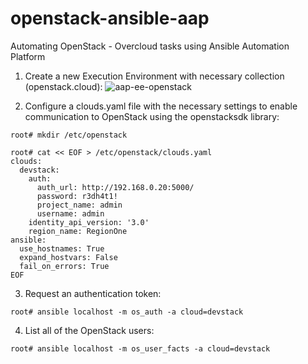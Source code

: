 # openstack-ansible-aap
Automating OpenStack - Overcloud tasks using Ansible Automation Platform

1. Create a new Execution Environment with necessary collection (openstack.cloud):
![aap-ee-openstack](https://github.com/user-attachments/assets/4027658d-2db6-40e8-a2f5-11024dac9fe8)



2. Configure a clouds.yaml file with the necessary settings to enable communication to OpenStack using the openstacksdk library:

`root# mkdir /etc/openstack`

```
root# cat << EOF > /etc/openstack/clouds.yaml
clouds:
  devstack:
    auth:
      auth_url: http://192.168.0.20:5000/
      password: r3dh4t1!
      project_name: admin
      username: admin
    identity_api_version: '3.0'
    region_name: RegionOne
ansible:
  use_hostnames: True
  expand_hostvars: False
  fail_on_errors: True
EOF
```


3. Request an authentication token:

`root# ansible localhost -m os_auth -a cloud=devstack`

4. List all of the OpenStack users:

`root# ansible localhost -m os_user_facts -a cloud=devstack`
